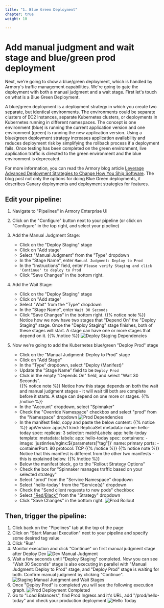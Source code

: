 ```yaml
---
title: "1. Blue Green Deployment"
chapter: true
weight: 10

---
```

# Add manual judgment and wait stage and blue/green prod deployment

Next, we're going to show a blue/green deployment, which is handled by Armory's traffic management capabilities.  We're going to gate the deployment with both a manual judgment and a wait stage. First let's touch on what is a Blue Green Deployment. 

A blue/green deployment is a deployment strategy in which you create two separate, but identical environments. The environments could be separate clusters of EC2 Instances, separate Kubernetes clusters, or deployments in Kubernetes running in different namespaces. The concept is one environment (blue) is running the current application version and one environment (green) is running the new application version. Using a blue/green deployment strategy increases application availability and reduces deployment risk by simplifying the rollback process if a deployment fails. Once testing has been completed on the green environment, live application traffic is directed to the green environment and the blue environment is deprecated.

For more information, you can read the Armory blog article [Leverage Advanced Deployment Strategies to Change How You Ship Software](https://www.armory.io/blog/advanced-deployment-strategies-with-armory-spinnaker/). The blog post not only the options for doing Blue Green deployments, it describes Canary deployments and deployment strategies for features.

## Edit your pipeline:

1. Navigate to "Pipelines" in Armory Enterprise UI
   
1. Click on the "Configure" button next to your pipeline (or click on "Configure" in the top right, and select your pipeline)
   
1. Add the Manual Judgment Stage:
    - Click on the "Deploy Staging" stage
    - Click on "Add stage"
    - Select "Manual Judgment" from the "Type" dropdown
    - In the "Stage Name", enter `Manual Judgment: Deploy to Prod`
    - In the "Instructions" field, enter `Please verify Staging and click 'Continue' to deploy to Prod`
    - Click "Save Changes" in the bottom right.
    
1. Add the Wait Stage:
    - Click on the "Deploy Staging" stage
    - Click on "Add stage"
    - Select "Wait" from the "Type" dropdown
    - In the "Stage Name", enter `Wait 30 Seconds`
    - Click "Save Changes" in the bottom right.
{{% notice note %}}
Notice how we now have two stages that "Depend On" the "Deploy Staging" stage. Once the "Deploy Staging" stage finishes, both of these stages will start. A stage can have one or more stages that depend on it.
{{% /notice %}}
      ![Deploy Staging Dependencies](/images/armory-all-stages.png)

1. Now we're going to add the Kubernetes blue/green "Deploy Prod" stage
    - Click on the "Manual Judgment: Deploy to Prod" stage
    - Click on "Add Stage"
    - In the "Type" dropdown, select "Deploy (Manifest)"
    - Update the "Stage Name" field to be `Deploy Prod`
    - Click in the empty "Depends On" field, and select "Wait 30 Seconds".  
{{% notice note %}}
Notice how this stage depends on both the wait and manual judgment stages - it will wait till both are complete before it starts.  A stage can depend on one more or stages.
{{% /notice %}}
    - In the "Account" dropdown, select "Spinnaker"
    - Check the "Override Namespace" checkbox and select "prod" from the "Namespace" dropdown
      ![Prod Dependencies](/images/armory-prod-stage.png)
    - In the manifest field, copy and paste the below content:
      {{% notice %}}
    apiVersion: apps/v1
    kind: ReplicaSet
    metadata:
      name: hello-today
    spec:
      replicas: 3
      selector:
        matchLabels:
          app: hello-today
      template:
        metadata:
          labels:
            app: hello-today
        spec:
          containers:
          - image: 'justinrlee/nginx:${parameters["tag"]}'
            name: primary
            ports:
            - containerPort: 80
              protocol: TCP
      {{% /notice %}}
{{% notice note %}}
Notice that this manifest is different from the other two manifests - this is explained below.
{{% /notice %}}
    - Below the manifest block, go to the "Rollout Strategy Options"
    - Check the box for "Spinnaker manages traffic based on your selected strategy"
    - Select "prod" from the "Service Namespace" dropdown
    - Select "hello-today" from the "Service(s)" dropdown
    - Check the "Send client requests to new pods" checkbox
    - Select ["Red/Black"](https://spinnaker.io/guides/user/kubernetes-v2/rollout-strategies/#redblack-rollouts) from the "Strategy" dropdown
    - Click "Save Changes" in the bottom right.
      ![Prod Rollout](/images/armory-prod-rollout.png)
    
## Then, trigger the pipeline:

1. Click back on the "Pipelines" tab at the top of the page
1. Click on "Start Manual Execution" next to your pipeline and specify some desired tag value
1. Click "Run"
1. Monitor execution and click "Continue" on first manual judgment stage after Deploy Dev
   ![Dev Manual Judgment](/images/armory-manual-judgment-1.png)
1. Wait a few seconds until "Deploy Staging" completed. Now you can see "Wait 30 Seconds" stage is also executing in parallel with "Manual Judgment: Deploy to Prod" stage, and "Deploy Prod" stage is waiting for both. Confirm manual judgment by clicking "Continue".
   ![Staging Manual Judgment and Wait Stages](/images/armory-manual-judgment-and-wait-stages.png)
1. Once "Deploy Prod" is completed you will see the following execution graph.
   ![Prod Deployment Completed](/images/armory-deploy-prod-completed.png)
1. Go to "Load Balancers", find Prod Ingress and it's URL, add "/prod/hello-today" and check your production deployment
   ![Hello Today](/images/armory-hello-today.png)

